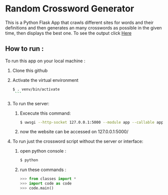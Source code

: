 # Random Crossword Generator 
This is a Python Flask App that crawls different sites for words and their definitions and then generates an many crosswords as possible in the given time, then displays the best one. To see the output click [Here](https://random-crossword.herokuapp.com)

## How to run :

To run this app on your local machine :

1. Clone this github

2. Activate the virtual environment

      ```sh
      $ . venv/bin/activate
       ```

3. To run the server:

   1. Excecute this command:

      ```sh
      $ uwsgi --http-socket 127.0.0.1:5000 --module app --callable app --enable-threads
      ```
      
   2. now the website can be accessed on 127.0.0.1:5000/
   
4. To run just the crossword script without the server or interface:

    1. open python console :
  
       ```sh
       $ python
       ```
       
    2. run these commands : 
    
       ```python
       >>> from classes import *
       >>> import code as code
       >>> code.main()
       ```

